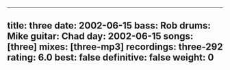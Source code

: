 
---
title: three
date: 2002-06-15
bass:	Rob
drums:	Mike
guitar:	Chad
day: 2002-06-15
songs: [three]
mixes: [three-mp3]
recordings: three-292
rating: 6.0
best: false
definitive: false
weight: 0
---
